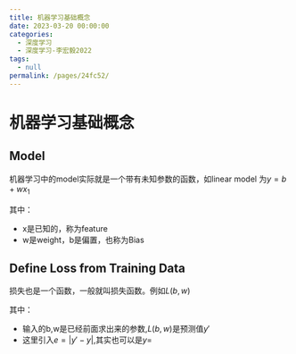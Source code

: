 ```yaml
---
title: 机器学习基础概念
date: 2023-03-20 00:00:00
categories: 
  - 深度学习
  - 深度学习-李宏毅2022
tags: 
  - null
permalink: /pages/24fc52/
---
```




# 机器学习基础概念

## Model

机器学习中的model实际就是一个带有未知参数的函数，如linear model 为$y=b+wx_1$

其中：

- x是已知的，称为feature
- w是weight，b是偏置，也称为Bias

## Define Loss from Training Data

损失也是一个函数，一般就叫损失函数。例如$L(b,w)$

其中：

- 输入的b,w是已经前面求出来的参数,$L{(b,w)}$是预测值$y'$
- 这里引入$e= |y' - y|$,其实也可以是$y=$

